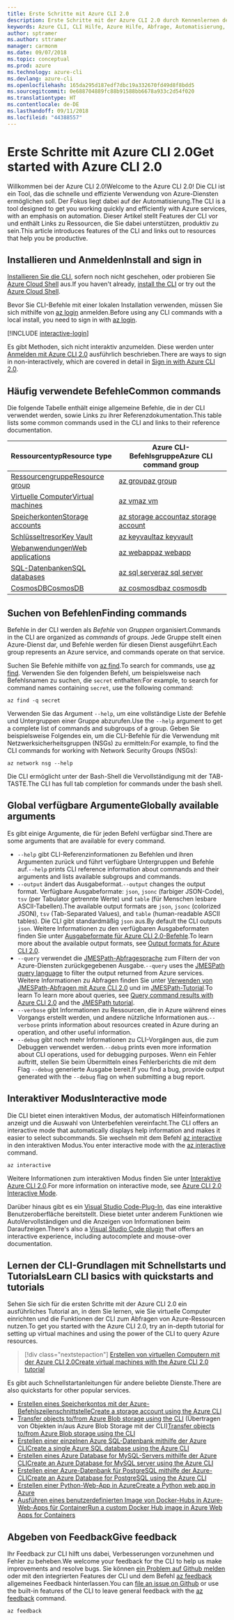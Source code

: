 ```yaml
---
title: Erste Schritte mit Azure CLI 2.0
description: Erste Schritte mit der Azure CLI 2.0 durch Kennenlernen der Befehlsgrundlagen.
keywords: Azure CLI, CLI Hilfe, Azure Hilfe, Abfrage, Automatisierung,
author: sptramer
ms.author: sttramer
manager: carmonm
ms.date: 09/07/2018
ms.topic: conceptual
ms.prod: azure
ms.technology: azure-cli
ms.devlang: azure-cli
ms.openlocfilehash: 165da295d187edf7dbc19a332670fd49d8f8bdd5
ms.sourcegitcommit: 0e688704889fc88b91588bb6678a933c2d54f020
ms.translationtype: HT
ms.contentlocale: de-DE
ms.lasthandoff: 09/11/2018
ms.locfileid: "44388557"
---
```

# <a name="get-started-with-azure-cli-20"></a><span data-ttu-id="a3e85-104">Erste Schritte mit Azure CLI 2.0</span><span class="sxs-lookup"><span data-stu-id="a3e85-104">Get started with Azure CLI 2.0</span></span>

<span data-ttu-id="a3e85-105">Willkommen bei der Azure CLI 2.0!</span><span class="sxs-lookup"><span data-stu-id="a3e85-105">Welcome to the Azure CLI 2.0!</span></span> <span data-ttu-id="a3e85-106">Die CLI ist ein Tool, das die schnelle und effiziente Verwendung von Azure-Diensten ermöglichen soll. Der Fokus liegt dabei auf der Automatisierung.</span><span class="sxs-lookup"><span data-stu-id="a3e85-106">The CLI is a tool designed to get you working quickly and efficiently with Azure services, with an emphasis on automation.</span></span> <span data-ttu-id="a3e85-107">Dieser Artikel stellt Features der CLI vor und enthält Links zu Ressourcen, die Sie dabei unterstützen, produktiv zu sein.</span><span class="sxs-lookup"><span data-stu-id="a3e85-107">This article introduces features of the CLI and links out to resources that help you be productive.</span></span>

## <a name="install-and-sign-in"></a><span data-ttu-id="a3e85-108">Installieren und Anmelden</span><span class="sxs-lookup"><span data-stu-id="a3e85-108">Install and sign in</span></span>

<span data-ttu-id="a3e85-109">[Installieren Sie die CLI](install-azure-cli.md), sofern noch nicht geschehen, oder probieren Sie [Azure Cloud Shell](/azure/cloud-shell/overview) aus.</span><span class="sxs-lookup"><span data-stu-id="a3e85-109">If you haven't already, [install the CLI](install-azure-cli.md) or try out the [Azure Cloud Shell](/azure/cloud-shell/overview).</span></span>

<span data-ttu-id="a3e85-110">Bevor Sie CLI-Befehle mit einer lokalen Installation verwenden, müssen Sie sich mithilfe von [az login](/cli/azure/reference-index#az-login) anmelden.</span><span class="sxs-lookup"><span data-stu-id="a3e85-110">Before using any CLI commands with a local install, you need to sign in with [az login](/cli/azure/reference-index#az-login).</span></span>

[!INCLUDE [interactive-login](includes/interactive-login.md)]

<span data-ttu-id="a3e85-111">Es gibt Methoden, sich nicht interaktiv anzumelden. Diese werden unter [Anmelden mit Azure CLI 2.0](authenticate-azure-cli.md) ausführlich beschrieben.</span><span class="sxs-lookup"><span data-stu-id="a3e85-111">There are ways to sign in non-interactively, which are covered in detail in [Sign in with Azure CLI 2.0](authenticate-azure-cli.md).</span></span>

## <a name="common-commands"></a><span data-ttu-id="a3e85-112">Häufig verwendete Befehle</span><span class="sxs-lookup"><span data-stu-id="a3e85-112">Common commands</span></span>

<span data-ttu-id="a3e85-113">Die folgende Tabelle enthält einige allgemeine Befehle, die in der CLI verwendet werden, sowie Links zu ihrer Referenzdokumentation.</span><span class="sxs-lookup"><span data-stu-id="a3e85-113">This table lists some common commands used in the CLI and links to their reference documentation.</span></span>

| <span data-ttu-id="a3e85-114">Ressourcentyp</span><span class="sxs-lookup"><span data-stu-id="a3e85-114">Resource type</span></span> | <span data-ttu-id="a3e85-115">Azure CLI-Befehlsgruppe</span><span class="sxs-lookup"><span data-stu-id="a3e85-115">Azure CLI command group</span></span> |
|---------------|-------------------------|
| [<span data-ttu-id="a3e85-116">Ressourcengruppe</span><span class="sxs-lookup"><span data-stu-id="a3e85-116">Resource group</span></span>](/azure/azure-resource-manager/resource-group-overview) | [<span data-ttu-id="a3e85-117">az group</span><span class="sxs-lookup"><span data-stu-id="a3e85-117">az group</span></span>](/cli/azure/group) |
| [<span data-ttu-id="a3e85-118">Virtuelle Computer</span><span class="sxs-lookup"><span data-stu-id="a3e85-118">Virtual machines</span></span>](/azure/virtual-machines) | [<span data-ttu-id="a3e85-119">az vm</span><span class="sxs-lookup"><span data-stu-id="a3e85-119">az vm</span></span>](/cli/azure/vm) |
| [<span data-ttu-id="a3e85-120">Speicherkonten</span><span class="sxs-lookup"><span data-stu-id="a3e85-120">Storage accounts</span></span>](/azure/storage/common/storage-introduction) | [<span data-ttu-id="a3e85-121">az storage account</span><span class="sxs-lookup"><span data-stu-id="a3e85-121">az storage account</span></span>](/cli/azure/storage/account) |
| [<span data-ttu-id="a3e85-122">Schlüsseltresor</span><span class="sxs-lookup"><span data-stu-id="a3e85-122">Key Vault</span></span>](/azure/key-vault/key-vault-whatis) | [<span data-ttu-id="a3e85-123">az keyvault</span><span class="sxs-lookup"><span data-stu-id="a3e85-123">az keyvault</span></span>](/cli/azure/keyvault) |
| [<span data-ttu-id="a3e85-124">Webanwendungen</span><span class="sxs-lookup"><span data-stu-id="a3e85-124">Web applications</span></span>](/azure/app-service) | [<span data-ttu-id="a3e85-125">az webapp</span><span class="sxs-lookup"><span data-stu-id="a3e85-125">az webapp</span></span>](/cli/azure/webapp) |
| [<span data-ttu-id="a3e85-126">SQL-Datenbanken</span><span class="sxs-lookup"><span data-stu-id="a3e85-126">SQL databases</span></span>](/azure/sql-database) | [<span data-ttu-id="a3e85-127">az sql server</span><span class="sxs-lookup"><span data-stu-id="a3e85-127">az sql server</span></span>](/cli/azure/sql/server) |
| [<span data-ttu-id="a3e85-128">CosmosDB</span><span class="sxs-lookup"><span data-stu-id="a3e85-128">CosmosDB</span></span>](/azure/cosmos-db) | [<span data-ttu-id="a3e85-129">az cosmosdb</span><span class="sxs-lookup"><span data-stu-id="a3e85-129">az cosmosdb</span></span>](/cli/azure/cosmosdb) |

## <a name="finding-commands"></a><span data-ttu-id="a3e85-130">Suchen von Befehlen</span><span class="sxs-lookup"><span data-stu-id="a3e85-130">Finding commands</span></span>

<span data-ttu-id="a3e85-131">Befehle in der CLI werden als _Befehle_ von _Gruppen_ organisiert.</span><span class="sxs-lookup"><span data-stu-id="a3e85-131">Commands in the CLI are organized as _commands_ of _groups_.</span></span> <span data-ttu-id="a3e85-132">Jede Gruppe stellt einen Azure-Dienst dar, und Befehle werden für diesen Dienst ausgeführt.</span><span class="sxs-lookup"><span data-stu-id="a3e85-132">Each group represents an Azure service, and commands operate on that service.</span></span>

<span data-ttu-id="a3e85-133">Suchen Sie Befehle mithilfe von [az find](/cli/azure/reference-index#az-find).</span><span class="sxs-lookup"><span data-stu-id="a3e85-133">To search for commands, use [az find](/cli/azure/reference-index#az-find).</span></span> <span data-ttu-id="a3e85-134">Verwenden Sie den folgenden Befehl, um beispielsweise nach Befehlsnamen zu suchen, die `secret` enthalten:</span><span class="sxs-lookup"><span data-stu-id="a3e85-134">For example, to search for command names containing `secret`, use the following command:</span></span>

```azurecli-interactive
az find -q secret
```

<span data-ttu-id="a3e85-135">Verwenden Sie das Argument `--help`, um eine vollständige Liste der Befehle und Untergruppen einer Gruppe abzurufen.</span><span class="sxs-lookup"><span data-stu-id="a3e85-135">Use the `--help` argument to get a complete list of commands and subgroups of a group.</span></span> <span data-ttu-id="a3e85-136">Geben Sie beispielsweise Folgendes ein, um die CLI-Befehle für die Verwendung mit Netzwerksicherheitsgruppen (NSGs) zu ermitteln:</span><span class="sxs-lookup"><span data-stu-id="a3e85-136">For example, to find the CLI commands for working with Network Security Groups (NSGs):</span></span>

```azurecli-interactive
az network nsg --help
```

<span data-ttu-id="a3e85-137">Die CLI ermöglicht unter der Bash-Shell die Vervollständigung mit der TAB-TASTE.</span><span class="sxs-lookup"><span data-stu-id="a3e85-137">The CLI has full tab completion for commands under the bash shell.</span></span>

## <a name="globally-available-arguments"></a><span data-ttu-id="a3e85-138">Global verfügbare Argumente</span><span class="sxs-lookup"><span data-stu-id="a3e85-138">Globally available arguments</span></span>

<span data-ttu-id="a3e85-139">Es gibt einige Argumente, die für jeden Befehl verfügbar sind.</span><span class="sxs-lookup"><span data-stu-id="a3e85-139">There are some arguments that are available for every command.</span></span>

* <span data-ttu-id="a3e85-140">`--help` gibt CLI-Referenzinformationen zu Befehlen und ihren Argumenten zurück und führt verfügbare Untergruppen und Befehle auf.</span><span class="sxs-lookup"><span data-stu-id="a3e85-140">`--help` prints CLI reference information about commands and their arguments and lists available subgroups and commands.</span></span>
* <span data-ttu-id="a3e85-141">`--output` ändert das Ausgabeformat.</span><span class="sxs-lookup"><span data-stu-id="a3e85-141">`--output` changes the output format.</span></span> <span data-ttu-id="a3e85-142">Verfügbare Ausgabeformate: `json`, `jsonc` (farbiger JSON-Code), `tsv` (per Tabulator getrennte Werte) und `table` (für Menschen lesbare ASCII-Tabellen).</span><span class="sxs-lookup"><span data-stu-id="a3e85-142">The available output formats are `json`, `jsonc` (colorized JSON), `tsv` (Tab-Separated Values), and `table` (human-readable ASCII tables).</span></span> <span data-ttu-id="a3e85-143">Die CLI gibt standardmäßig `json` aus.</span><span class="sxs-lookup"><span data-stu-id="a3e85-143">By default the CLI outputs `json`.</span></span> <span data-ttu-id="a3e85-144">Weitere Informationen zu den verfügbaren Ausgabeformaten finden Sie unter [Ausgabeformate für Azure CLI 2.0-Befehle](format-output-azure-cli.md).</span><span class="sxs-lookup"><span data-stu-id="a3e85-144">To learn more about the available output formats, see [Output formats for Azure CLI 2.0](format-output-azure-cli.md).</span></span>
* <span data-ttu-id="a3e85-145">`--query` verwendet die [JMESPath-Abfragesprache](http://jmespath.org/) zum Filtern der von Azure-Diensten zurückgegebenen Ausgabe.</span><span class="sxs-lookup"><span data-stu-id="a3e85-145">`--query` uses the [JMESPath query language](http://jmespath.org/) to filter the output returned from Azure services.</span></span> <span data-ttu-id="a3e85-146">Weitere Informationen zu Abfragen finden Sie unter [Verwenden von JMESPath-Abfragen mit Azure CLI 2.0](query-azure-cli.md) und im [JMESPath-Tutorial](http://jmespath.org/tutorial.html).</span><span class="sxs-lookup"><span data-stu-id="a3e85-146">To learn To learn more about queries, see [Query command results with Azure CLI 2.0](query-azure-cli.md) and the [JMESPath tutorial](http://jmespath.org/tutorial.html).</span></span>
* <span data-ttu-id="a3e85-147">`--verbose` gibt Informationen zu Ressourcen, die in Azure während eines Vorgangs erstellt werden, und andere nützliche Informationen aus.</span><span class="sxs-lookup"><span data-stu-id="a3e85-147">`--verbose` prints information about resources created in Azure during an operation, and other useful information.</span></span>
* <span data-ttu-id="a3e85-148">`--debug` gibt noch mehr Informationen zu CLI-Vorgängen aus, die zum Debuggen verwendet werden.</span><span class="sxs-lookup"><span data-stu-id="a3e85-148">`--debug` prints even more information about CLI operations, used for debugging purposes.</span></span> <span data-ttu-id="a3e85-149">Wenn ein Fehler auftritt, stellen Sie beim Übermitteln eines Fehlerberichts die mit dem Flag `--debug` generierte Ausgabe bereit.</span><span class="sxs-lookup"><span data-stu-id="a3e85-149">If you find a bug, provide output generated with the `--debug` flag on when submitting a bug report.</span></span>

## <a name="interactive-mode"></a><span data-ttu-id="a3e85-150">Interaktiver Modus</span><span class="sxs-lookup"><span data-stu-id="a3e85-150">Interactive mode</span></span>

<span data-ttu-id="a3e85-151">Die CLI bietet einen interaktiven Modus, der automatisch Hilfeinformationen anzeigt und die Auswahl von Unterbefehlen vereinfacht.</span><span class="sxs-lookup"><span data-stu-id="a3e85-151">The CLI offers an interactive mode that automatically displays help information and makes it easier to select subcommands.</span></span> <span data-ttu-id="a3e85-152">Sie wechseln mit dem Befehl [az interactive](/cli/azure/reference-index#az-interactive) in den interaktiven Modus.</span><span class="sxs-lookup"><span data-stu-id="a3e85-152">You enter interactive mode with the [az interactive](/cli/azure/reference-index#az-interactive) command.</span></span>

```azurecli-interactive
az interactive
```

<span data-ttu-id="a3e85-153">Weitere Informationen zum interaktiven Modus finden Sie unter [Interaktive Azure CLI 2.0](interactive-azure-cli.md).</span><span class="sxs-lookup"><span data-stu-id="a3e85-153">For more information on interactive mode, see [Azure CLI 2.0 Interactive Mode](interactive-azure-cli.md).</span></span>

<span data-ttu-id="a3e85-154">Darüber hinaus gibt es ein [Visual Studio Code-Plug-In](https://marketplace.visualstudio.com/items?itemName=ms-vscode.azurecli), das eine interaktive Benutzeroberfläche bereitstellt. Diese bietet unter anderem Funktionen wie AutoVervollständigen und die Anzeigen von Informationen beim Daraufzeigen.</span><span class="sxs-lookup"><span data-stu-id="a3e85-154">There's also a [Visual Studio Code plugin](https://marketplace.visualstudio.com/items?itemName=ms-vscode.azurecli) that offers an interactive experience, including autocomplete and mouse-over documentation.</span></span>

## <a name="learn-cli-basics-with-quickstarts-and-tutorials"></a><span data-ttu-id="a3e85-155">Lernen der CLI-Grundlagen mit Schnellstarts und Tutorials</span><span class="sxs-lookup"><span data-stu-id="a3e85-155">Learn CLI basics with quickstarts and tutorials</span></span>

<span data-ttu-id="a3e85-156">Sehen Sie sich für die ersten Schritte mit der Azure CLI 2.0 ein ausführliches Tutorial an, in dem Sie lernen, wie Sie virtuelle Computer einrichten und die Funktionen der CLI zum Abfragen von Azure-Ressourcen nutzen.</span><span class="sxs-lookup"><span data-stu-id="a3e85-156">To get you started with the Azure CLI 2.0, try an in-depth tutorial for setting up virtual machines and using the power of the CLI to query Azure resources.</span></span>

> [!div class="nextstepaction"]
> [<span data-ttu-id="a3e85-157">Erstellen von virtuellen Computern mit der Azure CLI 2.0</span><span class="sxs-lookup"><span data-stu-id="a3e85-157">Create virtual machines with the Azure CLI 2.0 tutorial</span></span>](azure-cli-vm-tutorial.yml)

<span data-ttu-id="a3e85-158">Es gibt auch Schnellstartanleitungen für andere beliebte Dienste.</span><span class="sxs-lookup"><span data-stu-id="a3e85-158">There are also quickstarts for other popular services.</span></span>

* [<span data-ttu-id="a3e85-159">Erstellen eines Speicherkontos mit der Azure-Befehlszeilenschnittstelle</span><span class="sxs-lookup"><span data-stu-id="a3e85-159">Create a storage account using the Azure CLI</span></span>](/azure/storage/common/storage-quickstart-create-storage-account-cli)
* <span data-ttu-id="a3e85-160">[Transfer objects to/from Azure Blob storage using the CLI](/azure/storage/blobs/storage-quickstart-blobs-cli) (Übertragen von Objekten in/aus Azure Blob Storage mit der CLI)</span><span class="sxs-lookup"><span data-stu-id="a3e85-160">[Transfer objects to/from Azure Blob storage using the CLI](/azure/storage/blobs/storage-quickstart-blobs-cli)</span></span>
* [<span data-ttu-id="a3e85-161">Erstellen einer einzelnen Azure SQL-Datenbank mithilfe der Azure CLI</span><span class="sxs-lookup"><span data-stu-id="a3e85-161">Create a single Azure SQL database using the Azure CLI</span></span>](/azure/sql-database/sql-database-get-started-cli)
* [<span data-ttu-id="a3e85-162">Erstellen eines Azure Database for MySQL-Servers mithilfe der Azure CLI</span><span class="sxs-lookup"><span data-stu-id="a3e85-162">Create an Azure Database for MySQL server using the Azure CLI</span></span>](/azure/mysql/quickstart-create-mysql-server-database-using-azure-cli)
* [<span data-ttu-id="a3e85-163">Erstellen einer Azure-Datenbank für PostgreSQL mithilfe der Azure-CLI</span><span class="sxs-lookup"><span data-stu-id="a3e85-163">Create an Azure Database for PostgreSQL using the Azure CLI</span></span>](/azure/postgresql/quickstart-create-server-database-azure-cli)
* [<span data-ttu-id="a3e85-164">Erstellen einer Python-Web-App in Azure</span><span class="sxs-lookup"><span data-stu-id="a3e85-164">Create a Python web app in Azure</span></span>](/azure/app-service/app-service-web-get-started-python)
* [<span data-ttu-id="a3e85-165">Ausführen eines benutzerdefinierten Image von Docker-Hubs in Azure-Web-Apps für Container</span><span class="sxs-lookup"><span data-stu-id="a3e85-165">Run a custom Docker Hub image in Azure Web Apps for Containers</span></span>](/azure/app-service/containers/quickstart-custom-docker-image)

## <a name="give-feedback"></a><span data-ttu-id="a3e85-166">Abgeben von Feedback</span><span class="sxs-lookup"><span data-stu-id="a3e85-166">Give feedback</span></span>

<span data-ttu-id="a3e85-167">Ihr Feedback zur CLI hilft uns dabei, Verbesserungen vorzunehmen und Fehler zu beheben.</span><span class="sxs-lookup"><span data-stu-id="a3e85-167">We welcome your feedback for the CLI to help us make improvements and resolve bugs.</span></span> <span data-ttu-id="a3e85-168">Sie können [ein Problem auf Github melden](https://github.com/azure/azure-cli/issues) oder mit den integrierten Features der CLI und dem Befehl [az feedback](/cli/azure/reference-index#az-feedback) allgemeines Feedback hinterlassen.</span><span class="sxs-lookup"><span data-stu-id="a3e85-168">You can [file an issue on Github](https://github.com/azure/azure-cli/issues) or use the built-in features of the CLI to leave general feedback with the [az feedback](/cli/azure/reference-index#az-feedback) command.</span></span>

```azurecli-interactive
az feedback
```
